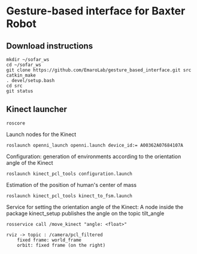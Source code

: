 # Gesture-based interface for Baxter Robot

## Download instructions
```
mkdir ~/sofar_ws
cd ~/sofar_ws
git clone https://github.com/EmaroLab/gesture_based_interface.git src
catkin_make
. devel/setup.bash
cd src
git status
```

## Kinect launcher
```
roscore
```
Launch nodes for the Kinect
```
roslaunch openni_launch openni.launch device_id:= A00362A07684107A
```
Configuration: generation of environments according to the orientation angle of the Kinect
```
roslaunch kinect_pcl_tools configuration.launch
```
Estimation of the position of human's center of mass
```
roslaunch kinect_pcl_tools kinect_to_fsm.launch
```
Service for setting the orientation angle of the Kinect: 
A node inside the package kinect_setup publishes the angle on the topic tilt_angle
```
rosservice call /move_kinect "angle: <float>"
```

```
rviz -> topic : /camera/pcl_filtered
	fixed frame: world_frame
	orbit: fixed frame (on the right)
```
